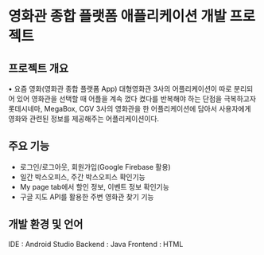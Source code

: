 # 영화관 종합 플랫폼 애플리케이션 개발 프로젝트

## 프로젝트 개요
   • 요즘 영화(영화관 종합 플랫폼 App)
   대형영화관 3사의 어플리케이션이 따로 분리되어 있어 영화관을 선택할 때 어플을 계속 껐다 켰다를 반복해야 하는 단점을 극복하고자 롯데시네마, MegaBox, CGV 3사의 영화관을 한 어플리케이션에 담아서 사용자에게 영화와 관련된 정보를 제공해주는 어플리케이션이다.

## 주요 기능
- 로그인/로그아웃, 회원가입(Google Firebase 활용)
- 일간 박스오피스, 주간 박스오피스 확인기능
- My page tab에서 할인 정보, 이벤트 정보 확인기능
- 구글 지도 API를 활용한 주변 영화관 찾기 기능
## 개발 환경 및 언어

IDE : Android Studio 
Backend : Java
Frontend : HTML
